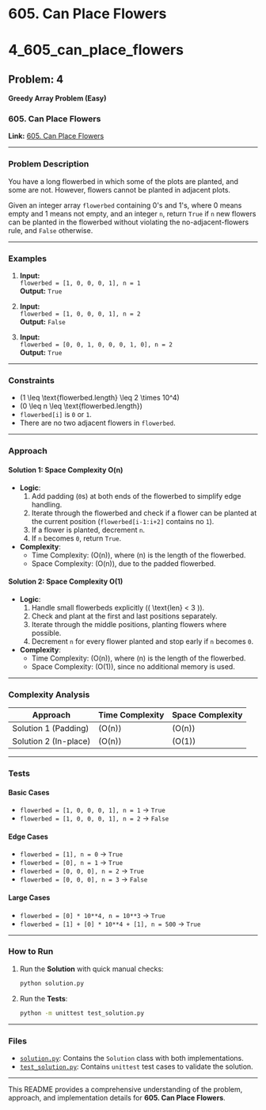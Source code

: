 # 605. Can Place Flowers
# 4_605_can_place_flowers

## Problem: 4  
**Greedy Array Problem (Easy)**  

### **605. Can Place Flowers**

**Link:** [605. Can Place Flowers](https://leetcode.com/problems/can-place-flowers/description/?envType=study-plan-v2&envId=leetcode-75)

---

### Problem Description

You have a long flowerbed in which some of the plots are planted, and some are not. However, flowers cannot be planted in adjacent plots.  

Given an integer array `flowerbed` containing 0's and 1's, where 0 means empty and 1 means not empty, and an integer `n`, return `True` if `n` new flowers can be planted in the flowerbed without violating the no-adjacent-flowers rule, and `False` otherwise.

---

### Examples

1. **Input:**  
   `flowerbed = [1, 0, 0, 0, 1], n = 1`  
   **Output:** `True`

2. **Input:**  
   `flowerbed = [1, 0, 0, 0, 1], n = 2`  
   **Output:** `False`

3. **Input:**  
   `flowerbed = [0, 0, 1, 0, 0, 0, 1, 0], n = 2`  
   **Output:** `True`

---

### Constraints

- \(1 \leq \text{flowerbed.length} \leq 2 \times 10^4\)
- \(0 \leq n \leq \text{flowerbed.length}\)
- `flowerbed[i]` is `0` or `1`.
- There are no two adjacent flowers in `flowerbed`.

---

### Approach

#### **Solution 1: Space Complexity O(n)**

- **Logic**:
  1. Add padding (`0`s) at both ends of the flowerbed to simplify edge handling.
  2. Iterate through the flowerbed and check if a flower can be planted at the current position (`flowerbed[i-1:i+2]` contains no `1`).
  3. If a flower is planted, decrement `n`.
  4. If `n` becomes `0`, return `True`.
- **Complexity**:
  - Time Complexity: \(O(n)\), where \(n\) is the length of the flowerbed.
  - Space Complexity: \(O(n)\), due to the padded flowerbed.

#### **Solution 2: Space Complexity O(1)**

- **Logic**:
  1. Handle small flowerbeds explicitly (\( \text{len} < 3 \)).
  2. Check and plant at the first and last positions separately.
  3. Iterate through the middle positions, planting flowers where possible.
  4. Decrement `n` for every flower planted and stop early if `n` becomes `0`.
- **Complexity**:
  - Time Complexity: \(O(n)\), where \(n\) is the length of the flowerbed.
  - Space Complexity: \(O(1)\), since no additional memory is used.

---

### Complexity Analysis

| Approach               | Time Complexity | Space Complexity |
|------------------------|-----------------|------------------|
| Solution 1 (Padding)   | \(O(n)\)        | \(O(n)\)         |
| Solution 2 (In-place)  | \(O(n)\)        | \(O(1)\)         |

---

### Tests

#### Basic Cases
- `flowerbed = [1, 0, 0, 0, 1], n = 1` → `True`
- `flowerbed = [1, 0, 0, 0, 1], n = 2` → `False`

#### Edge Cases
- `flowerbed = [1], n = 0` → `True`
- `flowerbed = [0], n = 1` → `True`
- `flowerbed = [0, 0, 0], n = 2` → `True`
- `flowerbed = [0, 0, 0], n = 3` → `False`

#### Large Cases
- `flowerbed = [0] * 10**4, n = 10**3` → `True`
- `flowerbed = [1] + [0] * 10**4 + [1], n = 500` → `True`

---

### How to Run

1. Run the **Solution** with quick manual checks:
   ```bash
   python solution.py
   ```

2. Run the **Tests**:
   ```bash
   python -m unittest test_solution.py
   ```

---

### Files

- [`solution.py`](./solution.py): Contains the `Solution` class with both implementations.
- [`test_solution.py`](./test_solution.py): Contains `unittest` test cases to validate the solution.

--- 

This README provides a comprehensive understanding of the problem, approach, and implementation details for **605. Can Place Flowers**.

